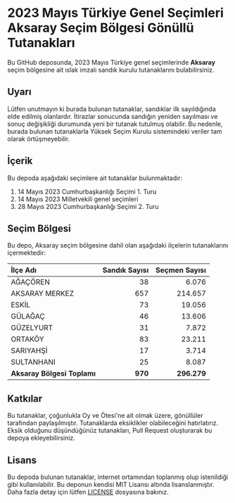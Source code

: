 # 2023 Mayıs Türkiye Genel Seçimleri Aksaray Seçim Bölgesi Gönüllü Tutanakları

Bu GitHub deposunda, 2023 Mayıs Türkiye genel seçimlerinde **Aksaray** seçim bölgesine ait ıslak imzalı sandık kurulu tutanaklarını bulabilirsiniz.

## Uyarı

Lütfen unutmayın ki burada bulunan tutanaklar, sandıklar ilk sayıldığında elde edilmiş olanlardır. İtirazlar sonucunda sandığın yeniden sayılması ve sonuç değişikliği durumunda yeni bir tutanak tutulmuş olabilir. Bu nedenle, burada bulunan tutanaklarla Yüksek Seçim Kurulu sistemindeki veriler tam olarak örtüşmeyebilir.

## İçerik

Bu depoda aşağıdaki seçimlere ait tutanaklar bulunmaktadır:

1. 14 Mayıs 2023 Cumhurbaşkanlığı Seçimi 1. Turu
2. 14 Mayıs 2023 Milletvekili genel seçimleri
3. 28 Mayıs 2023 Cumhurbaşkanlığı Seçimi 2. Turu

## Seçim Bölgesi

Bu depo, Aksaray seçim bölgesine dahil olan aşağıdaki ilçelerin tutanaklarını içermektedir:

| İlçe Adı | Sandık Sayısı | Seçmen Sayısı |
| :------- | ------------: | ------------: |
 | AĞAÇÖREN  |           38  |        6.076  | 
 | AKSARAY MERKEZ  |          657  |      214.657  | 
 | ESKİL  |           73  |       19.056  | 
 | GÜLAĞAÇ  |           46  |       13.606  | 
 | GÜZELYURT  |           31  |        7.872  | 
 | ORTAKÖY  |           83  |       23.211  | 
 | SARIYAHŞİ  |           17  |        3.714  | 
 | SULTANHANI  |           25  |        8.087  |
| **Aksaray Bölgesi Toplamı**  |  **970**  |  **296.279**  |

## Katkılar

Bu tutanaklar, çoğunlukla Oy ve Ötesi'ne ait olmak üzere, gönüllüler tarafından paylaşılmıştır. Tutanaklarda eksiklikler olabileceğini hatırlatırız. Eksik olduğunu düşündüğünüz tutanakları, Pull Request oluşturarak bu depoya ekleyebilirsiniz.

## Lisans

Bu depoda bulunan tutanaklar, internet ortamından toplanmış olup istenildiği gibi kullanılabilir.
Bu deponun kendisi MIT Lisansı altında lisanslanmıştır. Daha fazla detay için lütfen [LICENSE](LICENSE) dosyasına bakınız.
